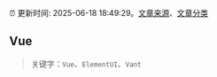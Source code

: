 :alarm_clock: 更新时间: 2025-06-18 18:49:29。[文章来源](/README.md)、[文章分类](/TAGS.md)

## Vue


> 关键字：`Vue`、`ElementUI`、`Vant`



